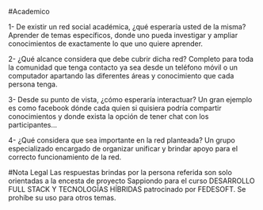 #Academico

1- De existir un red social académica, ¿qué esperaría usted de la misma?
Aprender de temas específicos, donde uno pueda investigar y ampliar conocimientos de exactamente lo que uno quiere aprender.

2- ¿Qué alcance considera que debe cubrir dicha red?
Completo para toda la comunidad que tenga contacto ya sea desde un teléfono móvil o un computador apartando las diferentes áreas y conocimiento que cada persona tenga.

3- Desde su punto de vista, ¿cómo esperaría interactuar?
Un gran ejemplo es como facebook dónde cada quien si quisiera podría compartir conocimientos y donde exista la opción de tener chat con los participantes...


4- ¿Qué considera que sea importante en la red planteada?
Un grupo especializado encargado de organizar unificar y brindar apoyo para el correcto funcionamiento de la red.


#Nota Legal
Las respuestas brindas por la persona referida son solo orientadas a la encesta de proyecto Sappiondo para el curso DESARROLLO FULL STACK Y TECNOLOGÍAS HÍBRIDAS patrocinado por FEDESOFT. Se prohíbe su uso para otros temas.
